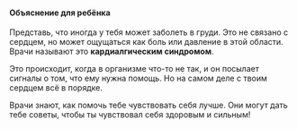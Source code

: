 #### Объяснение для ребёнка

Представь, что иногда у тебя может заболеть в груди. Это не связано с сердцем, но может ощущаться как боль или давление в этой области. Врачи называют это **кардиалгическим синдромом**.

Это происходит, когда в организме что-то не так, и он посылает сигналы о том, что ему нужна помощь. Но на самом деле с твоим сердцем всё в порядке.

Врачи знают, как помочь тебе чувствовать себя лучше. Они могут дать тебе советы, чтобы ты чувствовал себя здоровым и сильным!